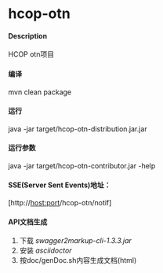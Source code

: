# hcop-otn

#### Description
HCOP otn项目

#### 编译
mvn clean package

#### 运行
java -jar target/hcop-otn-distribution.jar.jar

#### 运行参数
java -jar target/hcop-otn-contributor.jar -help

#### SSE(Server Sent Events)地址：
[http://<host:port>/hcop-otn/notif]

#### API文档生成
1. 下载 *swagger2markup-cli-1.3.3.jar*
2. 安装 *asciidoctor*
3. 按doc/genDoc.sh内容生成文档(html)